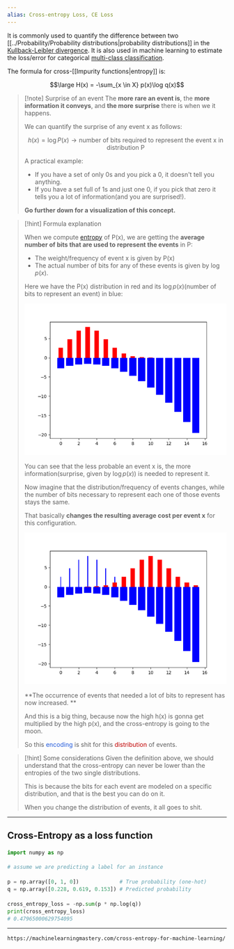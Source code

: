 ```yaml
---
alias: Cross-entropy Loss, CE Loss
---
```


It is commonly used to quantify the difference between two [[../Probability/Probability distributions|probability distributions]] in the [Kullback-Leibler divergence](Kullback-Leibler%20divergence.md).
It is also used in machine learning to estimate the loss/error for categorical [multi-class classification](Multi-Class%20Classification.md).

The formula for cross-[[Impurity functions|entropy]] is:

$$\large H(x) = -\sum_{x \in X} p(x)\log q(x)$$

> [!note] Surprise of an event
> The **more rare an event is**, the **more information it conveys**, and **the more surprise** there is when we it happens.
> 
> We can quantify the surprise of any event x as follows:
> 
> $$h(x)=\log P(x) \rightarrow \text{number of bits required to represent the event x in distribution P}$$
> 
> A practical example:
> - If you have a set of only 0s and you pick a 0, it doesn't tell you anything.
> - If you have a set full of 1s and just one 0, if you pick that zero it tells you a lot of information(and you are surprised!).
>   
> **Go further down for a visualization of this concept.**

> [!hint] Formula explanation
> 
> When we compute [entropy](Entropy.md) of P(x), we are getting the **average number of bits that are used to represent the events** in P:
> - The weight/frequency of event x is given by P(x)
> - The actual number of bits for any of these events is given by $\log p(x)$.
> 
> Here we have the P(x) distribution in red and its $\log p(x)$(number of bits to represent an event) in blue:
> 
> ![](../z_images/Figure_1dfdfgdfg.png)
> 
> You can see that the less probable an event x is, the more information(surprise, given by $\log p(x)$) is needed to represent it.
> 
> Now imagine that the distribution/frequency of events changes, while the number of bits necessary to represent each one of those events stays the same.
> 
> That basically **changes the resulting average cost per event x** for this configuration.
> 
> 
> ![](../z_images/Figure_asdasdasd1.png)
> 
> **The occurrence of events that needed a lot of bits to represent has now increased. **
> 
> And this is a big thing, because now the high h(x) is gonna get multiplied by the high p(x), and the cross-entropy is going to the moon.
> 
> So this <font color="#245bdb">encoding</font> is shit for this <font color="#c00000">distribution</font> of events.
> 

> [!hint] Some considerations
> Given the definition above, we should understand that the cross-entropy can never be lower than the entropies of the two single distributions.
> 
> This is because the bits for each event are modeled on a specific distribution, and that is the best you can do on it. 
> 
> When you change the distribution of events, it all goes to shit.

---

## Cross-Entropy as a loss function


```python
import numpy as np

# assume we are predicting a label for an instance

p = np.array([0, 1, 0])             # True probability (one-hot)
q = np.array([0.228, 0.619, 0.153]) # Predicted probability

cross_entropy_loss = -np.sum(p * np.log(q))
print(cross_entropy_loss)
# 0.47965000629754095
```


---


```ad-seealso
https://machinelearningmastery.com/cross-entropy-for-machine-learning/
```
